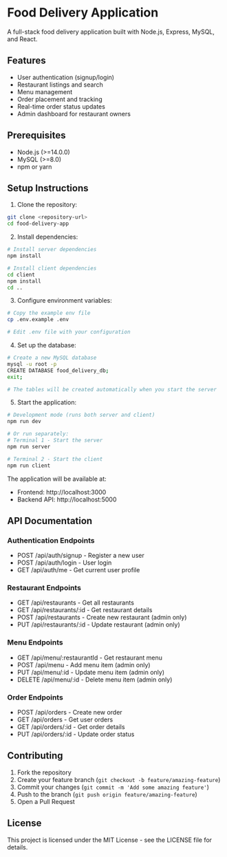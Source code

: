 # Food Delivery Application

A full-stack food delivery application built with Node.js, Express, MySQL, and React.

## Features

- User authentication (signup/login)
- Restaurant listings and search
- Menu management
- Order placement and tracking
- Real-time order status updates
- Admin dashboard for restaurant owners

## Prerequisites

- Node.js (>=14.0.0)
- MySQL (>=8.0)
- npm or yarn

## Setup Instructions

1. Clone the repository:
```bash
git clone <repository-url>
cd food-delivery-app
```

2. Install dependencies:
```bash
# Install server dependencies
npm install

# Install client dependencies
cd client
npm install
cd ..
```

3. Configure environment variables:
```bash
# Copy the example env file
cp .env.example .env

# Edit .env file with your configuration
```

4. Set up the database:
```bash
# Create a new MySQL database
mysql -u root -p
CREATE DATABASE food_delivery_db;
exit;

# The tables will be created automatically when you start the server
```

5. Start the application:
```bash
# Development mode (runs both server and client)
npm run dev

# Or run separately:
# Terminal 1 - Start the server
npm run server

# Terminal 2 - Start the client
npm run client
```

The application will be available at:
- Frontend: http://localhost:3000
- Backend API: http://localhost:5000

## API Documentation

### Authentication Endpoints

- POST /api/auth/signup - Register a new user
- POST /api/auth/login - User login
- GET /api/auth/me - Get current user profile

### Restaurant Endpoints

- GET /api/restaurants - Get all restaurants
- GET /api/restaurants/:id - Get restaurant details
- POST /api/restaurants - Create new restaurant (admin only)
- PUT /api/restaurants/:id - Update restaurant (admin only)

### Menu Endpoints

- GET /api/menu/:restaurantId - Get restaurant menu
- POST /api/menu - Add menu item (admin only)
- PUT /api/menu/:id - Update menu item (admin only)
- DELETE /api/menu/:id - Delete menu item (admin only)

### Order Endpoints

- POST /api/orders - Create new order
- GET /api/orders - Get user orders
- GET /api/orders/:id - Get order details
- PUT /api/orders/:id - Update order status

## Contributing

1. Fork the repository
2. Create your feature branch (`git checkout -b feature/amazing-feature`)
3. Commit your changes (`git commit -m 'Add some amazing feature'`)
4. Push to the branch (`git push origin feature/amazing-feature`)
5. Open a Pull Request

## License

This project is licensed under the MIT License - see the LICENSE file for details. 